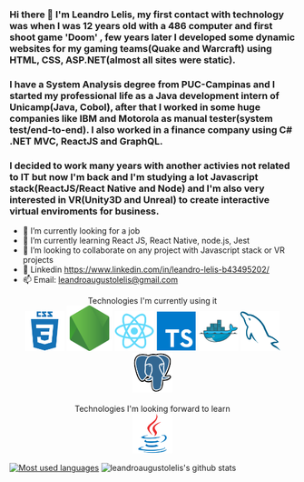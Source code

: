 ### Hi there 👋 I'm Leandro Lelis, my first contact with technology was when I was 12 years old with a 486 computer and first shoot game 'Doom' , few years later I developed some dynamic websites for my gaming teams(Quake and Warcraft) using HTML, CSS, ASP.NET(almost all sites were static). 
### I have a System Analysis degree from PUC-Campinas and I started my professional life as a Java development intern of Unicamp(Java, Cobol), after that I worked in some huge companies like IBM and Motorola as manual tester(system test/end-to-end). I also worked in a finance company using C# .NET MVC, ReactJS and GraphQL.
### I decided to work many years with another activies not related to IT but now I'm back and I'm studying a lot Javascript stack(ReactJS/React Native and Node) and I'm also very interested in VR(Unity3D and Unreal) to create interactive virtual enviroments for business.


- 🔭 I’m currently looking for a job
- 🌱 I’m currently learning React JS, React Native, node.js, Jest
- 👯 I’m looking to collaborate on any project with Javascript stack or VR projects
- 💬 Linkedin https://www.linkedin.com/in/leandro-lelis-b43495202/
- 📫 Email: leandroaugustolelis@gmail.com


<p align="center">
Technologies I'm currently using it
  <br>
<img src="https://github.com/devicons/devicon/blob/master/icons/css3/css3-plain-wordmark.svg" alt="css3" width="70" height="70"/>
<img src="https://github.com/devicons/devicon/blob/master/icons/nodejs/nodejs-original.svg" alt="node" width="80" height="80"/>
<img src="https://github.com/devicons/devicon/blob/master/icons/react/react-original.svg" alt="reactJS and react native"  width="70" height="70"/>
<img src="https://github.com/devicons/devicon/blob/master/icons/typescript/typescript-original.svg" alt="typescript" width="70" height="70"/>
<img src="https://github.com/devicons/devicon/blob/master/icons/docker/docker-original.svg" alt="docker" width="70" height="70"/>
<img src="https://github.com/devicons/devicon/blob/master/icons/mysql/mysql-original.svg" alt="mysql" width="70" height="70"/>
<img src="https://github.com/devicons/devicon/blob/master/icons/postgresql/postgresql-original.svg" alt="postgreesql" width="70" height="70"/>
  <br>
  <br>
    Technologies I'm looking forward to learn
  <br>
<img src="https://github.com/devicons/devicon/blob/master/icons/java/java-original.svg" alt="css3" width="70" height="70"/>


[![Most used languages](https://github-readme-stats.vercel.app/api/top-langs/?username=leandroaugustolelis&langs_count=5)](https://github.com/anuraghazra/github-readme-stats)
![leandroaugustolelis's github stats](https://github-readme-stats.vercel.app/api?username=leandroaugustolelis&show_icons=true&theme=react)
